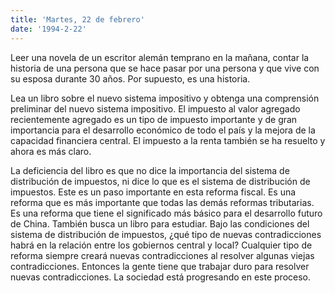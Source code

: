 ```yaml
---
title: 'Martes, 22 de febrero'
date: '1994-2-22'
---
```

Leer una novela de un escritor alemán temprano en la mañana, contar la historia de una persona que se hace pasar por una persona y que vive con su esposa durante 30 años. Por supuesto, es una historia.

Lea un libro sobre el nuevo sistema impositivo y obtenga una comprensión preliminar del nuevo sistema impositivo. El impuesto al valor agregado recientemente agregado es un tipo de impuesto importante y de gran importancia para el desarrollo económico de todo el país y la mejora de la capacidad financiera central. El impuesto a la renta también se ha resuelto y ahora es más claro.

La deficiencia del libro es que no dice la importancia del sistema de distribución de impuestos, ni dice lo que es el sistema de distribución de impuestos. Este es un paso importante en esta reforma fiscal. Es una reforma que es más importante que todas las demás reformas tributarias. Es una reforma que tiene el significado más básico para el desarrollo futuro de China. También busca un libro para estudiar. Bajo las condiciones del sistema de distribución de impuestos, ¿qué tipo de nuevas contradicciones habrá en la relación entre los gobiernos central y local? Cualquier tipo de reforma siempre creará nuevas contradicciones al resolver algunas viejas contradicciones. Entonces la gente tiene que trabajar duro para resolver nuevas contradicciones. La sociedad está progresando en este proceso.